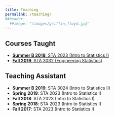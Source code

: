```yaml
---
title: Teaching
permalink: /teaching/
##header:
  ##image: "/images/griffin_floyd.jpg"
---
```

## Courses Taught
- [**Summer B 2018**: STA 2023 (Intro to Statistics I)](https://michaelkkim.github.io/teaching/sta2023)
- [**Fall 2019**: STA 3032 (Engineering Statistics)](https://michaelkkim.github.io/teaching/sta3032)

## Teaching Assistant
- **Summer B 2019**: STA 3024 (Intro to Statistics II)
- **Spring 2019**: STA 2023 (Intro to Statistics I)
- **Fall 2018**: STA 2023 (Intro to Statistics I)
- **Spring 2018**: STA 2023 (Intro to Statistics I)
- **Fall 2017**: STA 2023 (Intro to Statistics I)
